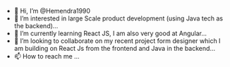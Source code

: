 - 👋 Hi, I’m @Hemendra1990
- 👀 I’m interested in large Scale product development (using Java tech as the backend)...
- 🌱 I’m currently learning React JS, I am also very good at Angular...
- 💞️ I’m looking to collaborate on my recent project form designer which I am building on React Js from the frontend and Java in the backend...
- 📫 How to reach me ...

<!---
Hemendra1990/Hemendra1990 is a ✨ special ✨ repository because its `README.md` (this file) appears on your GitHub profile.
You can click the Preview link to take a look at your changes.
--->
